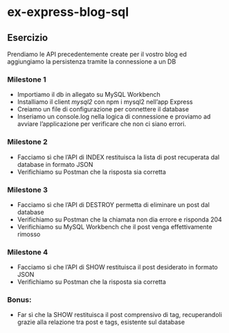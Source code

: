 # ex-express-blog-sql

## Esercizio
Prendiamo le API precedentemente create per il vostro blog ed aggiungiamo la persistenza tramite la connessione a un DB

### Milestone 1
- Importiamo il db in allegato su MySQL Workbench
- Installiamo il client *mysql2* con npm i mysql2 nell’app Express
- Creiamo un file di configurazione per connettere il database
- Inseriamo un console.log nella logica di connessione e proviamo ad avviare l’applicazione per verificare che non ci siano errori.

### Milestone 2
- Facciamo sì che l’API di INDEX restituisca la lista di post recuperata dal database in formato JSON
- Verifichiamo su Postman che la risposta sia corretta

### Milestone 3
- Facciamo sì che l’API di DESTROY permetta di eliminare un post dal database
- Verifichiamo su Postman che la chiamata non dia errore e risponda 204
- Verifichiamo su MySQL Workbench che il post venga effettivamente rimosso

### Milestone 4
- Facciamo sì che l’API di SHOW restituisca il post desiderato in formato JSON
- Verifichiamo su Postman che la risposta sia corretta

### Bonus:
- Far sì che la SHOW restituisca il post comprensivo di tag, recuperandoli grazie alla relazione tra post e tags, esistente sul database